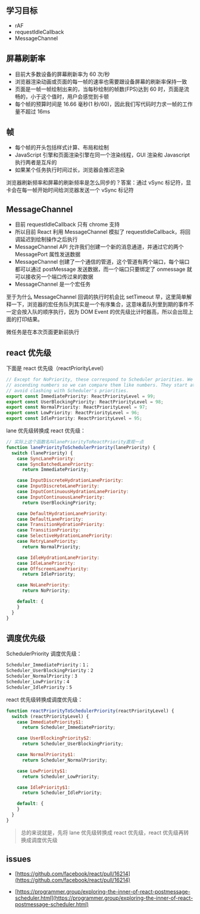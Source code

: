 ## 学习目标

- rAF
- requestIdleCallback
- MessageChannel

## 屏幕刷新率

- 目前大多数设备的屏幕刷新率为 60 次/秒
- 浏览器渲染动画或页面的每一帧的速率也需要跟设备屏幕的刷新率保持一致
- 页面是一帧一帧绘制出来的，当每秒绘制的帧数(FPS)达到 60 时，页面是流畅的，小于这个值时，用户会感觉到卡顿
- 每个帧的预算时间是 16.66 毫秒(1 秒/60)，因此我们写代码时力求一帧的工作量不超过 16ms

## 帧

- 每个帧的开头包括样式计算、布局和绘制
- JavaScript 引擎和页面渲染引擎在同一个渲染线程，GUI 渲染和 Javascript 执行两者是互斥的
- 如果某个任务执行时间过长，浏览器会推迟渲染

浏览器刷新频率和屏幕的刷新频率是怎么同步的？答案：通过 vSync 标记符，显卡会在每一帧开始时间给浏览器发送一个 vSync 标记符

## MessageChannel

- 目前 requestIdleCallback 只有 chrome 支持
- 所以目前 React 利用 MessageChannel 模拟了 requestIdleCallback，将回调延迟到绘制操作之后执行
- MessageChannel API 允许我们创建一个新的消息通道，并通过它的两个 MessagePort 属性发送数据
- MessageChannel 创建了一个通信的管道，这个管道有两个端口，每个端口都可以通过 postMessage 发送数据，而一个端口只要绑定了 onmessage 就可以接收另一个端口传过来的数据
- MessageChannel 是一个宏任务

至于为什么 MessageChannel 回调的执行时机会比 setTimeout 早，这里简单解释一下，浏览器的宏任务队列其实是一个有序集合，这意味着队列里到期的事件不一定会按入队的顺序执行，因为 DOM Event 的优先级比计时器高，所以会出现上面的打印结果。

微任务是在本次页面更新前执行

## react 优先级

下面是 react 优先级（reactPriorityLevel）

```js
// Except for NoPriority, these correspond to Scheduler priorities. We use
// ascending numbers so we can compare them like numbers. They start at 90 to
// avoid clashing with Scheduler's priorities.
export const ImmediatePriority: ReactPriorityLevel = 99;
export const UserBlockingPriority: ReactPriorityLevel = 98;
export const NormalPriority: ReactPriorityLevel = 97;
export const LowPriority: ReactPriorityLevel = 96;
export const IdlePriority: ReactPriorityLevel = 95;
```

lane 优先级转换成 react 优先级：

```js
// 实际上这个函数名叫lanePriorityToReactPriority直观一点
function lanePriorityToSchedulerPriority(lanePriority) {
  switch (lanePriority) {
    case SyncLanePriority:
    case SyncBatchedLanePriority:
      return ImmediatePriority;

    case InputDiscreteHydrationLanePriority:
    case InputDiscreteLanePriority:
    case InputContinuousHydrationLanePriority:
    case InputContinuousLanePriority:
      return UserBlockingPriority;

    case DefaultHydrationLanePriority:
    case DefaultLanePriority:
    case TransitionHydrationPriority:
    case TransitionPriority:
    case SelectiveHydrationLanePriority:
    case RetryLanePriority:
      return NormalPriority;

    case IdleHydrationLanePriority:
    case IdleLanePriority:
    case OffscreenLanePriority:
      return IdlePriority;

    case NoLanePriority:
      return NoPriority;

    default: {
    }
  }
}
```

## 调度优先级

SchedulerPriority 调度优先级：

```js
Scheduler_ImmediatePriority：1；
Scheduler_UserBlockingPriority：2
Scheduler_NormalPriority：3
Scheduler_LowPriority：4
Scheduler_IdlePriority：5
```

react 优先级转换成调度优先级：

```js
function reactPriorityToSchedulerPriority(reactPriorityLevel) {
  switch (reactPriorityLevel) {
    case ImmediatePriority$1:
      return Scheduler_ImmediatePriority;

    case UserBlockingPriority$2:
      return Scheduler_UserBlockingPriority;

    case NormalPriority$1:
      return Scheduler_NormalPriority;

    case LowPriority$1:
      return Scheduler_LowPriority;

    case IdlePriority$1:
      return Scheduler_IdlePriority;

    default: {
    }
  }
}
```

> 总的来说就是，先将 lane 优先级转换成 react 优先级，react 优先级再转换成调度优先级

## issues

- [https://github.com/facebook/react/pull/16214](https://github.com/facebook/react/pull/16214)

- [https://programmer.group/exploring-the-inner-of-react-postmessage-scheduler.html](https://programmer.group/exploring-the-inner-of-react-postmessage-scheduler.html)
